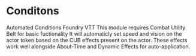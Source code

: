 # Conditons
Automated Conditions Foundry VTT
This module requires Combat Utility Belt for basic fuctionality 
It will automaticly set speed and vision on the actor token based on the CUB effects present on the actor.
These effects work well alongside About-Time and Dynamic Effects for auto-application. 
